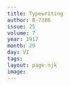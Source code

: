```yaml
---
title: Typewriting
author: B-7386
issue: 25
volume: 7
year: 1917
month: 29
day: VI
tags:
layout: page.njk
image:
---
```


